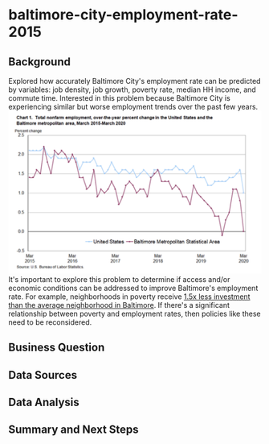 # baltimore-city-employment-rate-2015
## Background
Explored how accurately Baltimore City's employment rate can be predicted by variables: job density, job growth, poverty rate, median HH income, and commute time. Interested in this problem because Baltimore City is experiencing similar but worse employment trends over the past few years.   
![alt text](https://github.com/matthewprk/baltimore-city-employment-rate-2015/blob/master/BEA_Balt_vs_US_employment.png)
It's important to explore this problem to determine if access and/or economic conditions can be addressed to improve Baltimore's employment rate. For example, neighborhoods in poverty receive [1.5x less investment than the average neighborhood in Baltimore](https://www.baltimoresun.com/opinion/editorial/bs-ed-0207-baltimore-poverty-20190205-story.html). If there's a significant relationship between poverty and employment rates, then policies like these need to be reconsidered. 
## Business Question
## Data Sources
## Data Analysis
## Summary and Next Steps
